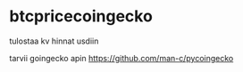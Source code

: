 # btcpricecoingecko
tulostaa kv hinnat usdiin

tarvii goingecko apin
https://github.com/man-c/pycoingecko
